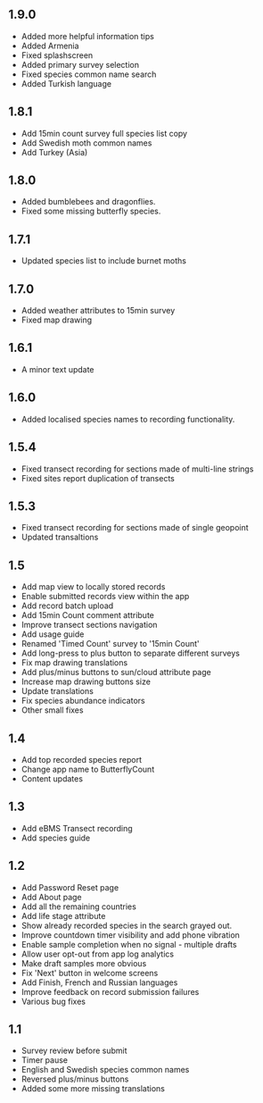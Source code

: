 ## 1.9.0

- Added more helpful information tips
- Added Armenia
- Fixed splashscreen
- Added primary survey selection
- Fixed species common name search
- Added Turkish language

## 1.8.1

- Add 15min count survey full species list copy
- Add Swedish moth common names
- Add Turkey (Asia)

## 1.8.0

- Added bumblebees and dragonflies.
- Fixed some missing butterfly species.

## 1.7.1

- Updated species list to include burnet moths

## 1.7.0

- Added weather attributes to 15min survey
- Fixed map drawing

## 1.6.1

- A minor text update

## 1.6.0

- Added localised species names to recording functionality.

## 1.5.4

- Fixed transect recording for sections made of multi-line strings
- Fixed sites report duplication of transects

## 1.5.3

- Fixed transect recording for sections made of single geopoint
- Updated transaltions

## 1.5

- Add map view to locally stored records
- Enable submitted records view within the app
- Add record batch upload
- Add 15min Count comment attribute
- Improve transect sections navigation
- Add usage guide
- Renamed 'Timed Count' survey to '15min Count'
- Add long-press to plus button to separate different surveys
- Fix map drawing translations
- Add plus/minus buttons to sun/cloud attribute page
- Increase map drawing buttons size
- Update translations
- Fix species abundance indicators
- Other small fixes

## 1.4

- Add top recorded species report
- Change app name to ButterflyCount
- Content updates

## 1.3

- Add eBMS Transect recording
- Add species guide

## 1.2

- Add Password Reset page
- Add About page
- Add all the remaining countries
- Add life stage attribute
- Show already recorded species in the search grayed out.
- Improve countdown timer visibility and add phone vibration
- Enable sample completion when no signal - multiple drafts
- Allow user opt-out from app log analytics
- Make draft samples more obvious
- Fix 'Next' button in welcome screens
- Add Finish, French and Russian languages
- Improve feedback on record submission failures
- Various bug fixes

## 1.1

- Survey review before submit
- Timer pause
- English and Swedish species common names
- Reversed plus/minus buttons
- Added some more missing translations
